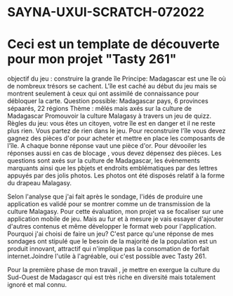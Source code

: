 # SAYNA-UXUI-SCRATCH-072022
# Ceci est un template de découverte pour mon projet "Tasty 261"
objectif du jeu : construire la grande île
Principe: Madagascar est une île où de nombreux trésors se cachent. L'île est caché au début du jeu mais se montrent seulement à ceux qui ont assimilé de connaissance pour débloquer la carte.
Question possible: Madagascar pays, 6 provinces sépaarés, 22 régions
Thème : mêlés mais axés sur la culture de Madagascar
Promouvoir la culture Malagasy à travers un jeu de quizz.
Règles du jeu: vous êtes un citoyen, votre île est en danger et il ne reste plus rien. Vous partez de rien dans le jeu. Pour reconstruire l'île vous devez gagnez des pièces d'or pour acheter et mettre en place les composants de l'île. A chaque bonne réponse vaut une pièce d'or. Pour dévooiler les réponses aussi en cas de blocage , vous devez dépensez des pièces. Les questions sont axés sur la culture de Madagascar, les évènements marquants ainsi que les pbjets et endroits emblématiques par des lettres appuyés par des jolis photos.
Les photos ont été disposés relatif à la forme du drapeau Malagasy.

Selon l'analyse que j'ai fait après le sondage, l'idés de produire une application es validé pour se montrer comme un de transmission de la culture Malagasy.
Pour cette évaluation, mon projet va se focaliser sur une application mobile de jeu. Mais au fur et à mesure je vais essayer d'ajouter d'autres contenus et même développer le format web pour l'application.
Pourquoi j'ai choisi de faire un jeu?
C'est parce qu'une réponse de mes sondages ont stipulé que le besoin de la majorité de la population est un produit innovant, attractif qui n'implique pas la consomation de forfait internet.Joindre l'utile à l'agréable, oui c'est possible avec Tasty 261.

Pour la première phase de mon travail , je mettre en exergue la culture du Sud-Ouest de Madagascr qui est très riche en diversité mais totalement ignoré et mal connu.

